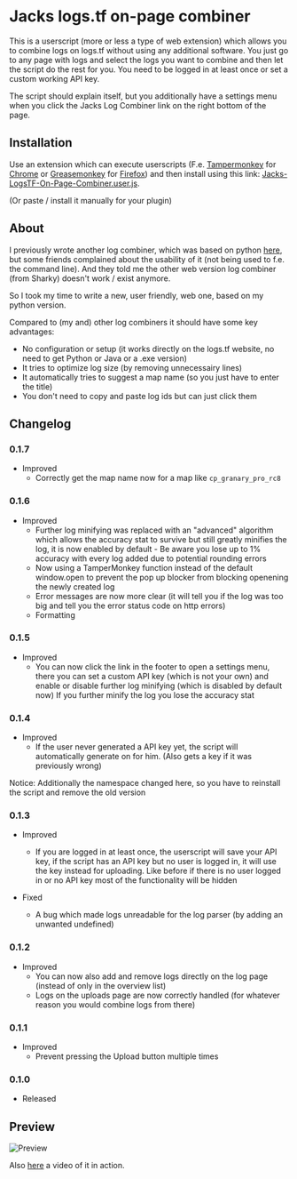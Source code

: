 # Jacks logs.tf on-page combiner

This is a userscript (more or less a type of web extension) which allows you to combine logs on logs.tf without using any additional software. You just go to any page with logs and select the logs you want to combine and then let the script do the rest for you. You need to be logged in at least once or set a custom working API key.

The script should explain itself, but you additionally have a settings menu when you click the Jacks Log Combiner link on the right bottom of the page.

## Installation

Use an extension which can execute userscripts (F.e. [Tampermonkey](https://chrome.google.com/webstore/detail/tampermonkey/dhdgffkkebhmkfjojejmpbldmpobfkfo) for [Chrome](https://www.google.com/chrome/) or [Greasemonkey](https://addons.mozilla.org/en-US/firefox/addon/greasemonkey/)  for [Firefox](https://www.mozilla.org/firefox))
and then install using this link: [Jacks-LogsTF-On-Page-Combiner.user.js](https://github.com/NetroScript/Jacks-LogsTF-On-Page-Combiner/raw/master/Jacks-LogsTF-On-Page-Combiner.user.js).

(Or paste / install it manually for your plugin)

## About


I previously wrote another log combiner, which was based on python [here](https://github.com/NetroScript/Jacks-TF2LogCombiner), but some friends complained about the usability of it (not being used to f.e. the command line). And they told me the other web version log combiner (from Sharky) doesn't work / exist anymore.

So I took my time to write a new, user friendly, web one, based on my python version.

Compared to (my and) other log combiners it should have some key advantages:

* No configuration or setup (it works directly on the logs.tf website, no need to get Python or Java or a .exe version)
* It tries to optimize log size (by removing unnecessairy lines)
* It automatically tries to suggest a map name (so you just have to enter the title)
* You don't need to copy and paste log ids but can just click them

## Changelog

### 0.1.7

* Improved
  * Correctly get the map name now for a map like `cp_granary_pro_rc8`

### 0.1.6

* Improved
  * Further log minifying was replaced with an "advanced" algorithm which allows the accuracy stat to survive but still greatly minifies the log, it is now enabled by default - Be aware you lose up to 1% accuracy with every log added due to potential rounding errors
  * Now using a TamperMonkey function instead of the default window.open to prevent the pop up blocker from blocking openening the newly created log
  * Error messages are now more clear (it will tell you if the log was too big and tell you the error status code on http errors)
  * Formatting

### 0.1.5

* Improved
  * You can now click the link in the footer to open a settings menu, there you can set a custom API key (which is not your own) and enable or disable further log minifying (which is disabled by default now) If you further minify the log you lose the accuracy stat

### 0.1.4

* Improved
  * If the user never generated a API key yet, the script will automatically generate on for him. (Also gets a key if it was previously wrong)

Notice:
    Additionally the namespace changed here, so you have to reinstall the script and remove the old version

### 0.1.3

* Improved
  * If you are logged in at least once, the userscript will save your API key, if the script has an API key but no user is logged in, it will use the key instead for uploading. Like before if there is no user logged in or no API key most of the functionality will be hidden

* Fixed
  * A bug which made logs unreadable for the log parser (by adding an unwanted undefined)

### 0.1.2

* Improved
  * You can now also add and remove logs directly on the log page (instead of only in the overview list)
  * Logs on the uploads page are now correctly handled (for whatever reason you would combine logs from there)

### 0.1.1

* Improved
  * Prevent pressing the Upload button multiple times

### 0.1.0

* Released

## Preview

![Preview](https://i.imgur.com/PvbewME.png)

Also [here](https://streamable.com/a1b8v) a video of it in action.